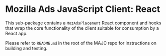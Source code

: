 # Mozilla Ads JavaScript Client: React

This sub-package contains a `MozAdsPlacement` React component and hooks that wrap the core functionality of the client suitable for consumption by a React app.

Please refer to `README.md` in the root of the MAJC repo for instructions on building and testing.
